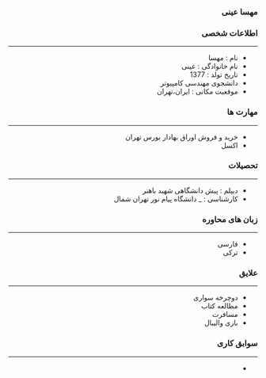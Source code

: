 <style type="text/css">
body{
 direction:rtl;
}
</style>
### مهسا عینی 

### اطلاعات شخصی

---
+ نام : مهسا
+ نام خانوادگی : عینی
+ تاریخ تولد : 1377
+ دانشجوی مهندسی کامپیوتر 
+ موقعیت مکانی : ایران،تهران


### مهارت ها

---
+ خرید و فروش اوراق بهادار بورس تهران
+ اکسل

### تحصیلات

---
+ دیپلم : پیش دانشگاهی شهید باهنر
+ کارشناسی : 
_ دانشگاه پیام نور تهران شمال 

### زبان های محاوره

---
+ فارسی
+ ترکی

### علایق

---
+ دوچرخه سواری  
+ مطالعه کتاب
+ مسافرت
+ بازی والیبال

### سوابق کاری

---
+ 


